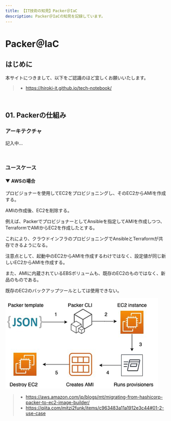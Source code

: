 ```yaml
---
title: 【IT技術の知見】Packer＠IaC
description: Packer＠IaCの知見を記録しています。
---
```


# Packer＠IaC

## はじめに

本サイトにつきまして、以下をご認識のほど宜しくお願いいたします。

> - https://hiroki-it.github.io/tech-notebook/

<br>

## 01. Packerの仕組み

### アーキテクチャ

記入中...

<br>

### ユースケース

#### ▼ AWSの場合

プロビジョナーを使用してEC2をプロビジョニングし、そのEC2からAMIを作成する。

AMIの作成後、EC2を削除する。

例えば、PackerでプロビジョナーとしてAnsibleを指定してAMIを作成しつつ、TerraformでAMIからEC2を作成したとする。

これにより、クラウドインフラのプロビジョニングでAnsibleとTerraformが共存できるようになる。

注意点として、起動中のEC2からAMIを作成するわけではなく、設定値が同じ新しいEC2からAMIを作成する。

また、AMIに内蔵されているEBSボリュームも、既存のEC2のものではなく、新品のものである。

既存のEC2のバックアップツールとしては使用できない。

![packer_aws](https://raw.githubusercontent.com/hiroki-it/tech-notebook-images/master/images/packer_aws.png)

> - https://aws.amazon.com/jp/blogs/mt/migrating-from-hashicorp-packer-to-ec2-image-builder/
> - https://qiita.com/mitzi2funk/items/c963483a11a1912e3c44#01-2-use-case

<br>
